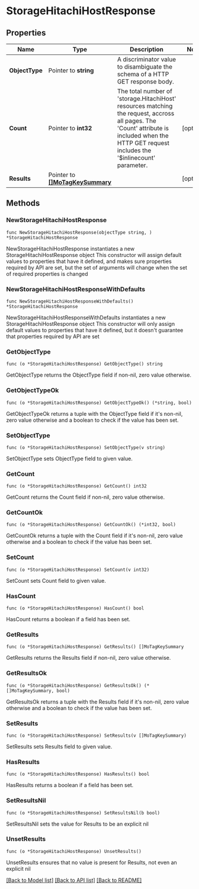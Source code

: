# StorageHitachiHostResponse

## Properties

Name | Type | Description | Notes
------------ | ------------- | ------------- | -------------
**ObjectType** | Pointer to **string** | A discriminator value to disambiguate the schema of a HTTP GET response body. | 
**Count** | Pointer to **int32** | The total number of &#39;storage.HitachiHost&#39; resources matching the request, accross all pages. The &#39;Count&#39; attribute is included when the HTTP GET request includes the &#39;$inlinecount&#39; parameter. | [optional] 
**Results** | Pointer to [**[]MoTagKeySummary**](mo.TagKeySummary.md) |  | [optional] 

## Methods

### NewStorageHitachiHostResponse

`func NewStorageHitachiHostResponse(objectType string, ) *StorageHitachiHostResponse`

NewStorageHitachiHostResponse instantiates a new StorageHitachiHostResponse object
This constructor will assign default values to properties that have it defined,
and makes sure properties required by API are set, but the set of arguments
will change when the set of required properties is changed

### NewStorageHitachiHostResponseWithDefaults

`func NewStorageHitachiHostResponseWithDefaults() *StorageHitachiHostResponse`

NewStorageHitachiHostResponseWithDefaults instantiates a new StorageHitachiHostResponse object
This constructor will only assign default values to properties that have it defined,
but it doesn't guarantee that properties required by API are set

### GetObjectType

`func (o *StorageHitachiHostResponse) GetObjectType() string`

GetObjectType returns the ObjectType field if non-nil, zero value otherwise.

### GetObjectTypeOk

`func (o *StorageHitachiHostResponse) GetObjectTypeOk() (*string, bool)`

GetObjectTypeOk returns a tuple with the ObjectType field if it's non-nil, zero value otherwise
and a boolean to check if the value has been set.

### SetObjectType

`func (o *StorageHitachiHostResponse) SetObjectType(v string)`

SetObjectType sets ObjectType field to given value.


### GetCount

`func (o *StorageHitachiHostResponse) GetCount() int32`

GetCount returns the Count field if non-nil, zero value otherwise.

### GetCountOk

`func (o *StorageHitachiHostResponse) GetCountOk() (*int32, bool)`

GetCountOk returns a tuple with the Count field if it's non-nil, zero value otherwise
and a boolean to check if the value has been set.

### SetCount

`func (o *StorageHitachiHostResponse) SetCount(v int32)`

SetCount sets Count field to given value.

### HasCount

`func (o *StorageHitachiHostResponse) HasCount() bool`

HasCount returns a boolean if a field has been set.

### GetResults

`func (o *StorageHitachiHostResponse) GetResults() []MoTagKeySummary`

GetResults returns the Results field if non-nil, zero value otherwise.

### GetResultsOk

`func (o *StorageHitachiHostResponse) GetResultsOk() (*[]MoTagKeySummary, bool)`

GetResultsOk returns a tuple with the Results field if it's non-nil, zero value otherwise
and a boolean to check if the value has been set.

### SetResults

`func (o *StorageHitachiHostResponse) SetResults(v []MoTagKeySummary)`

SetResults sets Results field to given value.

### HasResults

`func (o *StorageHitachiHostResponse) HasResults() bool`

HasResults returns a boolean if a field has been set.

### SetResultsNil

`func (o *StorageHitachiHostResponse) SetResultsNil(b bool)`

 SetResultsNil sets the value for Results to be an explicit nil

### UnsetResults
`func (o *StorageHitachiHostResponse) UnsetResults()`

UnsetResults ensures that no value is present for Results, not even an explicit nil

[[Back to Model list]](../README.md#documentation-for-models) [[Back to API list]](../README.md#documentation-for-api-endpoints) [[Back to README]](../README.md)


